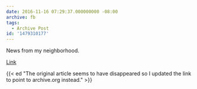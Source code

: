 ```yaml
---
date: 2016-11-16 07:29:37.000000000 -08:00
archive: fb
tags: 
  - Archive Post
id: '1479310177'
---
```


News from my neighborhood. 

[Link](https://web.archive.org/web/20161120012112/http://www.12news.com/mb/news/local/valley/racial-tensions-spike-on-brophy-prep-campus-election-blamed-for-widening-divide/352382258)

{{< ed "The original article seems to have disappeared so I updated the link to point to archive.org instead." >}}
